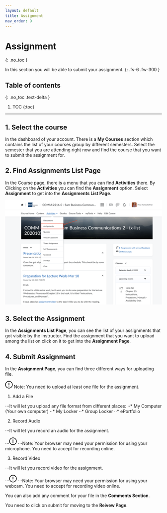 ```yaml
---
layout: default
title: Assignment
nav_order: 9
---
```


# Assignment
{: .no_toc }


In this section you will be able to submit your assignment.
{: .fs-6 .fw-300 }

## Table of contents
{: .no_toc .text-delta }

1. TOC
{:toc}

---

## 1. Select the course

In the dashboard of your account. There is a **My Courses** section which contains the list of your courses group by different semesters.
Select the semester that you are attending right now and find the course that you want to submit the assignment for.

## 2. Find Assignments List Page

In the Course page, there is a menu that you can find **Activities** there. By Clicking on the **Activities** you can find the **Assignment** option. 
Select **Assignment** to get into the **Assignments List Page**.

  ![Find Assignments](https://github.com/AlirezaKakan/User-Documentation-Instructions/blob/gh-pages/assets/images/Assignments.png?raw=true "Find Assignments")

## 3. Select the Assignment

In the **Assignments List Page**, you can see the list of your assignments that got visible by the instructor. Find the assignment that you want to upload among the list on click on it to get into the **Assignment Page**.

## 4. Submit Assignment

In the **Assignment Page**, you can find three different ways for uploading file. 

![Permission Need][Note]
Note: You need to upload at least one file for the assignment.


1. Add a File

⋅⋅⋅It will let you upload any file format from different places:
⋅⋅* My Computer (Your own computer)
⋅⋅* My Locker
⋅⋅* Group Locker
⋅⋅* ePortfolio

2. Record Audio

⋅⋅⋅It will let you record an audio for the assignment. 

⋅⋅⋅![Permission Need][Note]
⋅⋅⋅Note: Your browser may need your permission for using your microphone. You need to accept for recording online.


3. Record Video

⋅⋅⋅It will let you record video for the assignment.

⋅⋅⋅![Permission Need][Note]
⋅⋅⋅Note: Your browser may need your permission for using your webcam. You need to accept for recording video online.



You can also add any comment for your file in the **Comments Section**.

You need to click on submit for moving to the **Reivew Page**.


[Note]: https://github.com/AlirezaKakan/User-Documentation-Instructions/blob/gh-pages/assets/images/warning-24.png?raw=true "Note"
  
